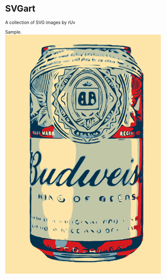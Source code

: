 # SVGart
A collection of SVG images by rUv

Sample.
![alt tag](https://github.com/ruvnet/SVGart/blob/master/png/can1.png?raw=true)

